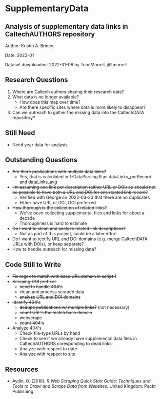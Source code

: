 # SupplementaryData
## Analysis of supplementary data links in CaltechAUTHORS repository

Author: Kristin A. Briney

Date: 2022-01

Dataset downloaded: 2022-01-06 by Tom Morrell, @tmorrell

## Research Questions

1. Where are Caltech authors sharing their research data?
2. What data is no longer available?
   - How does this map over time?
   - Are there specific sites where data is more likely to disappear?
3. Can we outreach to gather the missing data into the CaltechDATA repository?

## Still Need

- Need year data for analysis

## Outstanding Questions

- ~~Are there publications with multiple data links?~~
  - Yes, that is calculated in 1-DataParsing.R as dataLinks_perRecord and dataLinks_avg
- ~~I'm assuming one link per description (either URL or DOI) so 
  should not be possible to have both a URL and DOI for one related link record?~~
  - Verified with George on 2022-03-23 that there are no duplicates
  - Either have URL or DOI, DOI preferred
- ~~How thorough is the collection of related links?~~
  - We've been collecting supplemental files and links for about a decade
  - Thoroughness is hard to estimate
- ~~Do I want to clean and analyze related link descriptions?~~
  - Not as part of this project, could be a later effort
- Do I want to rectify URL and DOI domains (e.g. merge CaltechDATA URLs with DOIs), or keep separate?
- How to handle outreach for missing data?

## Code Still to Write

- ~~Fix regex to match with base URL domain in script 1~~
- ~~Scraping DOI prefixes~~
  - ~~need to handle 404's~~
  - ~~clean and process scraped data~~
  - ~~analyze URL and DOI domains~~
- ~~Identify 404's~~
  - ~~dedupe publications w/ multiple links?~~ (not necessary)
  - ~~count URL's the match base domain~~
  - ~~webscrape~~
  - ~~count 404's~~
- Analyze 404's
  - Check file-type URLs by hand
  - Check to see if we already have supplemental data files in CaltechAUTHORS coresponding to dead links
  - Analyze with respect to date
  - Analyze with respect to site

## Resources

- Aydin, O. (2018). *R Web Scraping Quick Start Guide: Techniques and Tools to Crawl and Scrape Data from Websites.* United Kingdom: Packt Publishing.
